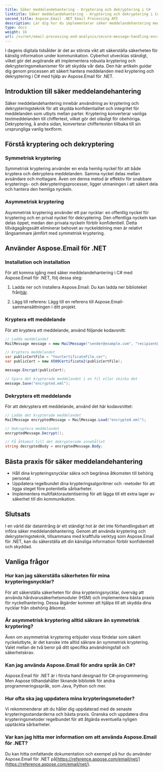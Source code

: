 ```yaml
---
title: Säker meddelandehantering - Kryptering och dekryptering i C#
linktitle: Säker meddelandehantering - Kryptering och dekryptering i C#
second_title: Aspose.Email .NET Email Processing API
description: Lär dig hur du implementerar säker meddelandehantering med kryptering och dekryptering i C# med Aspose.Email för .NET. Skydda känsliga uppgifter effektivt.
type: docs
weight: 16
url: /sv/net/email-processing-and-analysis/secure-message-handling-encryption-and-decryption-in-csharp/
---
```


I dagens digitala tidsålder är det av största vikt att säkerställa säkerheten för känslig information under kommunikation. Cyberhot utvecklas ständigt, vilket gör det avgörande att implementera robusta kryptering och dekrypteringsmekanismer för att skydda vår data. Den här artikeln guidar dig genom processen att säkert hantera meddelanden med kryptering och dekryptering i C# med hjälp av Aspose.Email för .NET.

## Introduktion till säker meddelandehantering

Säker meddelandehantering innebär användning av kryptering och dekrypteringsteknik för att skydda konfidentialitet och integritet för meddelanden som utbyts mellan parter. Kryptering konverterar vanliga textmeddelanden till chiffertext, vilket gör det oläsligt för obehöriga. Dekryptering, å andra sidan, konverterar chiffertexten tillbaka till sin ursprungliga vanlig textform.

## Förstå kryptering och dekryptering

### Symmetrisk kryptering

Symmetrisk kryptering använder en enda hemlig nyckel för att både kryptera och dekryptera meddelanden. Samma nyckel delas mellan avsändare och mottagare. Även om denna metod är effektiv för snabbare krypterings- och dekrypteringsprocesser, ligger utmaningen i att säkert dela och hantera den hemliga nyckeln.

### Asymmetrisk kryptering

Asymmetrisk kryptering använder ett par nycklar: en offentlig nyckel för kryptering och en privat nyckel för dekryptering. Den offentliga nyckeln kan delas öppet, medan den privata nyckeln förblir konfidentiell. Detta tillvägagångssätt eliminerar behovet av nyckeldelning men är relativt långsammare jämfört med symmetrisk kryptering.

## Använder Aspose.Email för .NET

### Installation och installation

För att komma igång med säker meddelandehantering i C# med Aspose.Email för .NET, följ dessa steg:

1.  Ladda ner och installera Aspose.Email: Du kan ladda ner biblioteket från[här](https://releases.aspose.com/email/net).

2. Lägg till referens: Lägg till en referens till Aspose.Email-sammansättningen i ditt projekt.

### Kryptera ett meddelande

För att kryptera ett meddelande, använd följande kodavsnitt:

```csharp
// Ladda meddelandet
MailMessage message = new MailMessage("sender@example.com", "recipient@example.com", "Subject", "Message body");

// Kryptera meddelandet
var publicCertFile = "YourCertificateFile.cer";
var publicCert = new X509Certificate2(publicCertFile);

message.Encrypt(publicCert);

// Spara det krypterade meddelandet i en fil eller skicka det
message.Save("encrypted.eml");
```

### Dekryptera ett meddelande

För att dekryptera ett meddelande, använd det här kodavsnittet:

```csharp
// Ladda det krypterade meddelandet
MailMessage encryptedMessage = MailMessage.Load("encrypted.eml");

// Dekryptera meddelandet
encryptedMessage.Decrypt();

// Få åtkomst till det dekrypterade innehållet
string decryptedBody = encryptedMessage.Body;
```

## Bästa praxis för säker meddelandehantering

- Håll dina krypteringsnycklar säkra och begränsa åtkomsten till behörig personal.
- Uppdatera regelbundet dina krypteringsalgoritmer och -metoder för att ligga steget före potentiella sårbarheter.
- Implementera multifaktorautentisering för att lägga till ett extra lager av säkerhet till din kommunikation.

## Slutsats

I en värld där dataintrång är ett ständigt hot är det inte förhandlingsbart att införa säker meddelandehantering. Genom att använda kryptering och dekrypteringsteknik, tillsammans med kraftfulla verktyg som Aspose.Email för .NET, kan du säkerställa att din känsliga information förblir konfidentiell och skyddad.

## Vanliga frågor

### Hur kan jag säkerställa säkerheten för mina krypteringsnycklar?

För att säkerställa säkerheten för dina krypteringsnycklar, överväg att använda hårdvarusäkerhetsmoduler (HSM) och implementera bästa praxis för nyckelhantering. Dessa åtgärder kommer att hjälpa till att skydda dina nycklar från obehörig åtkomst.

### Är asymmetrisk kryptering alltid säkrare än symmetrisk kryptering?

Även om asymmetrisk kryptering erbjuder vissa fördelar som säkert nyckelutbyte, är det kanske inte alltid säkrare än symmetrisk kryptering. Valet mellan de två beror på ditt specifika användningsfall och säkerhetskrav.

### Kan jag använda Aspose.Email för andra språk än C#?

Aspose.Email för .NET är i första hand designad för C#-programmering. Men Aspose tillhandahåller liknande bibliotek för andra programmeringsspråk, som Java, Python och mer.

### Hur ofta ska jag uppdatera mina krypteringsmetoder?

Vi rekommenderar att du håller dig uppdaterad med de senaste krypteringsstandarderna och bästa praxis. Granska och uppdatera dina krypteringsmetoder regelbundet för att åtgärda eventuella nyligen upptäckta sårbarheter.

### Var kan jag hitta mer information om att använda Aspose.Email för .NET?

 Du kan hitta omfattande dokumentation och exempel på hur du använder Aspose.Email för .NET på[https://reference.aspose.com/email/net/](https://reference.aspose.com/email/net/).